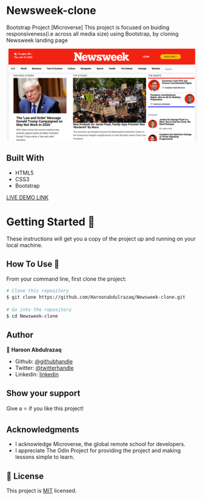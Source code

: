 # Newsweek-clone
Bootstrap Project [Microverse]
This project is focused on buiding responsiveness(i.e across all media size) using Bootstrap, by cloning Newsweek landing page

![screenshot](./image/Screenshot.png)
 
## Built With

- HTML5
- CSS3
- Bootstrap

[LIVE DEMO LINK](https://haroonabdulrazaq.github.io/Newsweek-clone/)



# Getting Started 🚀

These instructions will get you a copy of the project up and running on your local machine.

## How To Use 🔧

From your command line, first clone the project:  

```bash
# Clone this repository
$ git clone https://github.com/Haroonabdulrazaq/Newsweek-clone.git

# Go into the repository
$ cd Newsweek-clone

```

## Author

👤 **Haroon Abdulrazaq**

- Github: [@githubhandle](https://github.com/Haroonabdulrazaq)
- Twitter: [@twitterhandle](https://twitter.com/hanq_o)
- Linkedin: [linkedin](https://www.linkedin.com/in/haroon-abdulrazaq-817906100/)

## Show your support

Give a ⭐️ if you like this project!

## Acknowledgments

- I acknowledge Microverse, the global remote school for developers.
- I appreciate The Odin Project for providing the project and making lessons simple to learn.

## 📝 License

This project is [MIT](lic.url) licensed.
